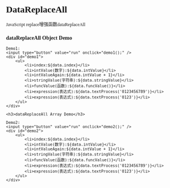 DataReplaceAll
==============

JavaScript replace增强函数dataReplaceAll


<!DOCTYPE html PUBLIC "-//W3C//DTD XHTML 1.0 Transitional//EN" "http://www.w3.org/TR/xhtml1/DTD/xhtml1-transitional.dtd">

<html xmlns="http://www.w3.org/1999/xhtml">
<head>
<title>Demos</title>
<style type="text/css">
body {
	font-family: "微软雅黑";
	font-size: 12px;
}

#demo1 li,#demo2 li {
	float: left;
	width: 50%;
}

h3 {
	margin-top: 50px;
	clear: both;
}
</style>
<script type="text/javascript">
	var demoData = {
		stringValue : "Hello, World I'm a String!",
		intValue : 5,
		funcValue : function() {
			return '[func:(' + this.stringValue + this.intValue + ')]'
		},
		textProcess : function(str) {
			if (str && str.length > this.intValue) {
				return str.substr(0, this.intValue) + '...'
			} else {
				return str;
			}
		}
	}
	var demoDataArray = [];
	for ( var i = 10; i--;) {
		demoDataArray.push(demoData);
	}

	function demo1() {
		var demo1 = document.getElementById("demo1");
		demo1.innerHTML = demo1.innerHTML.dataReplaceAll(demoData);
		demo1 = function(){alert('不要重复执行。')}
	}

	function demo2() {
		var demo2 = document.getElementById("demo2");
		demo2.innerHTML = demo2.innerHTML.dataReplaceAll(demoDataArray);
		demo2 = function(){alert('不要重复执行。')}
	}
</script>
<script src="dataReplaceAll.js" type="text/javascript"></script>
</head>
<body>
	<h3>dataReplaceAll Object Demo</h3>

	Demo1:
	<input type="button" value="run" onclick="demo1();" />
	<div id="demo1">
		<ul>
			<li>index:${data.index}</li>
			<li>intValue(数字):${data.intValue}</li>
			<li>intValueAgain:${data.intValue + 1}</li>
			<li>stringValue(字符串):${data.stringValue}</li>
			<li>funcValue(函数):${data.funcValue()}</li>
			<li>expression(表达式):${data.textProcess('0123456789')}</li>
			<li>expression(表达式):${data.textProcess('0123')}</li>
		</ul>
	</div>

	<h3>dataReplaceAll Array Demo</h3>

	Demo2:
	<input type="button" value="run" onclick="demo2();" />
	<div id="demo2">
		<ul>
			<li>index:${data.index}</li>
			<li>intValue(数字):${data.intValue}</li>
			<li>intValueAgain:${data.intValue + 1}</li>
			<li>stringValue(字符串):${data.stringValue}</li>
			<li>funcValue(函数):${data.funcValue()}</li>
			<li>expression(表达式):${data.textProcess('0123456789')}</li>
			<li>expression(表达式):${data.textProcess('0123')}</li>
		</ul>
	</div>

</body>
</html>

